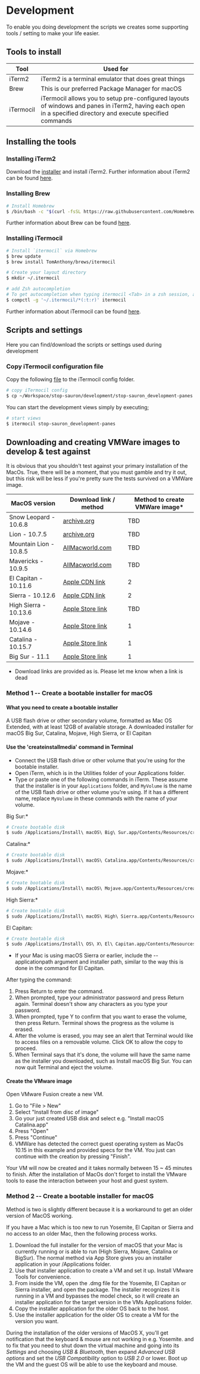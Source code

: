 # Development

To enable you doing development the scripts we creates some supporting tools / setting to make your life easier.

## Tools to install

| Tool | Used for |
| --- | --- |
| iTerm2 | iTerm2 is a terminal emulator that does great things |
| Brew | This is our preferred Package Manager for macOS |
| iTermocil | iTermocil allows you to setup pre-configured layouts of windows and panes in iTerm2, having each open in a specified directory and execute specified commands |

## Installing the tools

### Installing iTerm2

Download the [installer](https://iterm2.com/downloads/stable/latest) and install iTerm2.
Further information about iTerm2 can be found [here](https://iterm2.com).

### Installing Brew

```bash
# Install Homebrew
$ /bin/bash -c "$(curl -fsSL https://raw.githubusercontent.com/Homebrew/install/HEAD/install.sh)" 

```

Further information about Brew can be found [here](https://brew.sh/).

### Installing iTermocil

```bash
# Install `itermocil` via Homebrew
$ brew update
$ brew install TomAnthony/brews/itermocil

# Create your layout directory
$ mkdir ~/.itermocil

# add Zsh autocompletion
# To get autocompletion when typing itermocil <Tab> in a zsh session, add this line to your ~/.zshrc file:
$ compctl -g '~/.itermocil/*(:t:r)' itermocil

```

Further information about iTermocil can be found [here](https://github.com/TomAnthony/itermocil).

## Scripts and settings

Here you can find/download the scripts or settings used during development

### Copy iTermocil configuration file

Copy the following [file](https://github.com/tr3kl0v/stop-sauron/blob/main/development/stop-sauron_development-panes.yml) to the iTermocil config folder.

```bash
# copy iTermocil config
$ cp ~/Workspace/stop-sauron/development/stop-sauron_development-panes.yml ~/.itermocil/stop-sauron_development-panes.yml

```

You can start the development views simply by executing;

```bash
# start views
$ itermocil stop-sauron_development-panes

```

## Downloading and creating VMWare images to develop & test against

It is obvious that you shouldn't test against your primary installation of the MacOs. True, there will be a moment, that you must gamble and try it out, but this risk will be less if you're pretty sure the tests survived on a VMWare image.

| MacOS version | Download link / method | Method to create VMWare image* |
| --- | --- | --- |
| Snow Leopard - 10.6.8 |  [archive.org](https://archive.org/details/SnowLeopardInstall) | TBD |
| Lion - 10.7.5 | [archive.org](https://archive.org/details/mac-os-x-10.7.5) | TBD |
| Mountain Lion - 10.8.5 | [AllMacworld.com](https://allmacworld.com/mac-os-x-mountain-lion-10-8-5-free-download/) | TBD |
| Mavericks - 10.9.5 | [AllMacworld.com](https://allmacworld.com/mac-os-x-mavericks-10-9-5-free-download/) | TBD |
| El Capitan - 10.11.6 | [Apple CDN link](http://updates-http.cdn-apple.com/2019/cert/061-41424-20191024-218af9ec-cf50-4516-9011-228c78eda3d2/InstallMacOSX.dmg) |  2 |
| Sierra - 10.12.6 | [Apple CDN link](http://updates-http.cdn-apple.com/2019/cert/061-39476-20191023-48f365f4-0015-4c41-9f44-39d3d2aca067/InstallOS.dmg) |  2 |
| High Sierra - 10.13.6 | [Apple Store link](https://apps.apple.com/us/app/macos-high-sierra/id1246284741?ls=1&mt=12) | TBD |
| Mojave - 10.14.6 | [Apple Store link](https://apps.apple.com/gb/app/macos-mojave/id1398502828?mt=12) | 1 |
| Catalina - 10.15.7 | [Apple Store link](https://apps.apple.com/sg/app/macos-catalina/id1466841314?mt=12) | 1 |
| Big Sur - 11.1 | [Apple Store link](https://apps.apple.com/us/app/macos-big-sur/id1526878132?mt=12) | 1 |

* Download links are provided as is. Please let me know when a link is dead

### Method 1 --  Create a bootable installer for macOS

#### What you need to create a bootable installer

A USB flash drive or other secondary volume, formatted as Mac OS Extended, with at least 12GB of available storage. A downloaded installer for macOS Big Sur, Catalina, Mojave, High Sierra, or El Capitan

#### Use the 'createinstallmedia' command in Terminal

* Connect the USB flash drive or other volume that you're using for the bootable installer. 
* Open iTerm, which is in the Utilities folder of your Applications folder.
* Type or paste one of the following commands in iTerm. These assume that the installer is in your `Applications` folder, and `MyVolume` is the name of the USB flash drive or other volume you're using. If it has a different name, replace `MyVolume` in these commands with the name of your volume.

Big Sur:*

```bash
# Create bootable disk
$ sudo /Applications/Install\ macOS\ Big\ Sur.app/Contents/Resources/createinstallmedia --volume /Volumes/MyVolume

```

Catalina:*

```bash
# Create bootable disk
$ sudo /Applications/Install\ macOS\ Catalina.app/Contents/Resources/createinstallmedia --volume /Volumes/MyVolume
```

Mojave:*

```bash
# Create bootable disk
$ sudo /Applications/Install\ macOS\ Mojave.app/Contents/Resources/createinstallmedia --volume /Volumes/MyVolume

```

High Sierra:*

```bash
# Create bootable disk
$ sudo /Applications/Install\ macOS\ High\ Sierra.app/Contents/Resources/createinstallmedia --volume /Volumes/MyVolume
```

El Capitan:

```bash
# Create bootable disk
$ sudo /Applications/Install\ OS\ X\ El\ Capitan.app/Contents/Resources/createinstallmedia --volume /Volumes/MyVolume --applicationpath /Applications/Install\ OS\ X\ El\ Capitan.app
```

* If your Mac is using macOS Sierra or earlier, include the --applicationpath argument and installer path, similar to the way this is done in the command for El Capitan.

After typing the command:

1. Press Return to enter the command.
2. When prompted, type your administrator password and press Return again. Terminal doesn't show any characters as you type your password.
3. When prompted, type Y to confirm that you want to erase the volume, then press Return. Terminal shows the progress as the volume is erased.
4. After the volume is erased, you may see an alert that Terminal would like to access files on a removable volume. Click OK to allow the copy to proceed. 
5. When Terminal says that it's done, the volume will have the same name as the installer you downloaded, such as Install macOS Big Sur. You can now quit Terminal and eject the volume.

#### Create the VMware image

Open VMware Fusion create a new VM.

1. Go to "File > New"
2. Select "Install from disc of image"
3. Go your just created USB disk and select e.g. "Install macOS Catalina.app"
4. Press "Open"
5. Press "Continue"
6. VMWare has detected the correct guest operating system as MacOs 10.15 in this example and provided specs for the VM. You just can continue with the creation by pressing "Finish".

Your VM will now be created and it takes normally between 15 ~ 45 minutes to finish. After the installation of MacOs don't forget to install the VMware tools to ease the interaction between your host and guest system.
### Method 2 --  Create a bootable installer for macOS

Method is two is slightly different because it is a workaround to get an older version of MacOS working.

If you have a Mac which is too new to run Yosemite, El Capitan or Sierra and no access to an older Mac, then the following process works.

1. Download the full installer for the version of macOS that your Mac is currently running or is able to run (High Sierra, Mojave, Catalina or BigSur). The normal method via App Store gives you an installer application in your /Applications folder.
2. Use that installer application to create a VM and set it up. Install VMware Tools for convenience.
3. From inside the VM, open the .dmg file for the Yosemite, El Capitan or Sierra installer, and open the package. The installer recognizes it is running in a VM and bypasses the model check, so it will create an installer application for the target version in the VMs Applications folder.
4. Copy the installer application for the older OS back to the host.
5. Use the installer application for the older OS to create a VM for the version you want.

During the installation of the older versions of MacOS X, you'll get notification that the keyboard & mouse are not working in e.g. Yosemite. and to fix that you need to shut down the virtual machine and going into its *Settings* and choosing *USB & Bluetooth*, then expand *Advanced USB options* and set the *USB Compatibility* option to *USB 2.0* or lower.  Boot up the VM and the guest OS will be able to use the keyboard and mouse.
